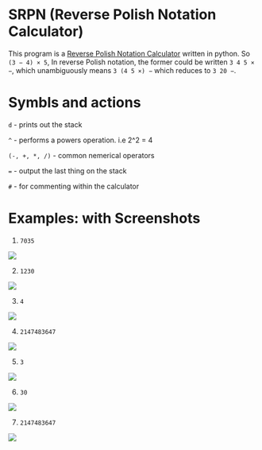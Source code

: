 # SRPN (Reverse Polish Notation Calculator)

This program is a [Reverse Polish Notation Calculator](https://en.wikipedia.org/wiki/Reverse_Polish_notation) written in python.
So  `(3 − 4) × 5`, In reverse Polish notation, the former could be written `3 4 5 × −`, which unambiguously means `3 (4 5 ×) −` which reduces to `3 20 −`.

# Symbls and actions

`d` - prints out the stack

`^` - performs a powers operation. i.e 2^2 = 4

`(-, +, *, /)` - common nemerical operators

`=` - output the last thing on the stack

`#` - for commenting within the calculator


# Examples: with Screenshots 

1. `7035`

![](Aspose.Words.4f2cb244-e3ec-4e7c-8de5-3d18f4bf0659.001.png)

2. `1230`

![](Aspose.Words.4f2cb244-e3ec-4e7c-8de5-3d18f4bf0659.002.png)

3. `4 `

![](Aspose.Words.4f2cb244-e3ec-4e7c-8de5-3d18f4bf0659.003.png)

4. `2147483647`

![](Aspose.Words.4f2cb244-e3ec-4e7c-8de5-3d18f4bf0659.004.png)

5. `3`

![](Aspose.Words.4f2cb244-e3ec-4e7c-8de5-3d18f4bf0659.005.png)

6. `30`  

![](Aspose.Words.4f2cb244-e3ec-4e7c-8de5-3d18f4bf0659.006.png)

7. `2147483647`

![](Aspose.Words.4f2cb244-e3ec-4e7c-8de5-3d18f4bf0659.007.png)







